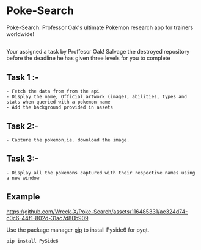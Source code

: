 # Poke-Search

Poke-Search: Professor Oak's ultimate Pokemon research app for trainers worldwide!

## 
Your assigned a task by Proffesor Oak! Salvage the destroyed repository before the deadline he has given three levels for you to complete

## Task 1 :-
    - Fetch the data from from the api 
    - Display the name, Official artwork (image), abilities, types and stats when queried with a pokemon name 
    - Add the background provided in assets 

## Task 2:-
    - Capture the pokemon,ie. download the image.

## Task 3:-
    - Display all the pokemons captured with their respective names using a new window

## Example


https://github.com/Wreck-X/Poke-Search/assets/116485331/ae324d74-c0c6-44f1-802d-31ac7d80b909








Use the package manager [pip](https://pip.pypa.io/en/stable/) to install Pyside6 for pyqt.

```bash
pip install PySide6
```

